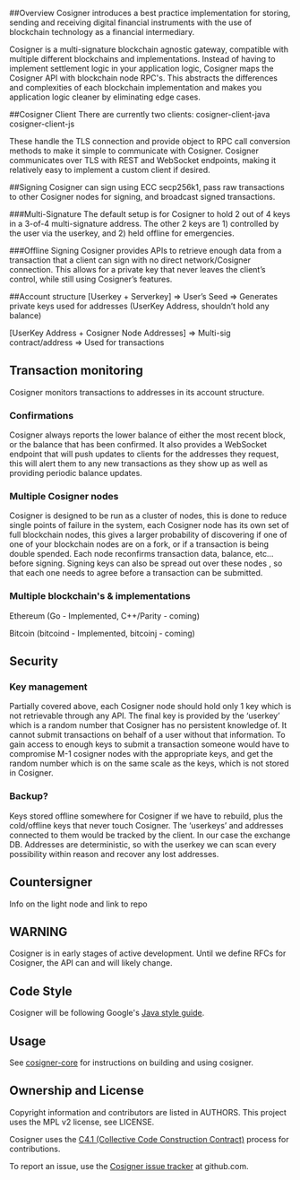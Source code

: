 ##Overview
Cosigner introduces a best practice implementation for storing, sending and receiving digital financial instruments with the use of blockchain technology as a financial intermediary.

Cosigner is a multi-signature blockchain agnostic gateway, compatible with multiple different blockchains and implementations. Instead of having to implement settlement logic in your application logic, Cosigner maps the Cosigner API with blockchain node RPC's. This abstracts the differences and complexities of each blockchain implementation and makes you application logic cleaner by eliminating edge cases.

##Cosigner Client
There are currently two clients:
cosigner-client-java
cosigner-client-js

These handle the TLS connection and provide object to RPC call conversion methods to make it simple to communicate with Cosigner. Cosigner communicates over TLS with REST and WebSocket endpoints, making it relatively easy to implement a custom client if desired.

##Signing
Cosigner can sign using ECC secp256k1, pass raw transactions to other Cosigner nodes for signing, and broadcast signed transactions.

###Multi-Signature
The default setup is for Cosigner to hold 2 out of 4 keys in a 3-of-4 multi-signature address. The other 2 keys are 1) controlled by the user via the userkey, and 2) held offline for emergencies.

###Offline Signing
Cosigner provides APIs to retrieve enough data from a transaction that a client can sign with no direct network/Cosigner connection. This allows for a private key that never leaves the client’s control, while still using Cosigner’s features.

##Account structure
[Userkey + Serverkey] => User’s Seed => Generates private keys used for addresses (UserKey Address, shouldn’t hold any balance)

[UserKey Address + Cosigner Node Addresses] => Multi-sig contract/address => Used for transactions

## Transaction monitoring
Cosigner monitors transactions to addresses in its account structure.

### Confirmations

Cosigner always reports the lower balance of either the most recent block, or the balance that has been confirmed. It also provides a WebSocket endpoint that will push updates to clients for the addresses they request, this will alert them to any new transactions as they show up as well as providing periodic balance updates. 

### Multiple Cosigner nodes

Cosigner is designed to be run as a cluster of nodes, this is done to reduce single points of failure in the system, each Cosigner node has its own set of full blockchain nodes, this gives a larger probability of discovering if one of one of your blockchain nodes are on a fork, or if a transaction is being double spended. Each node reconfirms transaction data, balance, etc… before signing. Signing keys can also be spread out over these nodes , so that each one needs to agree before a transaction can be submitted.

### Multiple blockchain's & implementations

Ethereum (Go - Implemented, C++/Parity - coming)

Bitcoin (bitcoind - Implemented, bitcoinj - coming)

## Security


### Key management

Partially covered above, each Cosigner node should hold only 1 key which is not retrievable through any API. The final key is provided by the ‘userkey’ which is a random number that Cosigner has no persistent knowledge of. It cannot submit transactions on behalf of a user without that information. To gain access to enough keys to submit a transaction someone would have to compromise M-1 cosigner nodes with the appropriate keys, and get the random number which is on the same scale as the keys, which is not stored in Cosigner. 

### Backup?

Keys stored offline somewhere for Cosigner if we have to rebuild, plus the cold/offline keys that never touch Cosigner. The ‘userkeys’ and addresses connected to them would be tracked by the client. In our case the exchange DB. Addresses are deterministic, so with the userkey we can scan every possibility within reason and recover any lost addresses.

## Countersigner
Info on the light node and link to repo


## WARNING

Cosigner is in early stages of active development. Until we define RFCs for
Cosigner, the API can and will likely change.

## Code Style

Cosigner will be following Google's
[Java style guide](http://google.github.io/styleguide/javaguide.html).

## Usage

See [cosigner-core](https://github.com/EMAXio/cosigner/blob/master/cosigner-core/README.md) for instructions on building and using cosigner.

## Ownership and License

Copyright information and contributors are listed in AUTHORS. This project uses
the MPL v2 license, see LICENSE.

Cosigner uses the
[C4.1 (Collective Code Construction Contract)](http://rfc.zeromq.org/spec:22)
process for contributions.

To report an issue, use the
[Cosigner issue tracker](https://github.com/Braveno/cosigner/issues) at
github.com.

